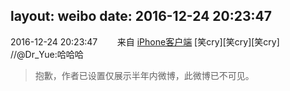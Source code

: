 layout: weibo
date: 2016-12-24 20:23:47
---
2016-12-24 20:23:47  &nbsp;&nbsp;&nbsp;&nbsp;&nbsp;&nbsp; 来自 <a href="http://app.weibo.com/t/feed/9ksdit" rel="nofollow">iPhone客户端</a>
[笑cry][笑cry][笑cry] //@Dr_Yue:哈哈哈
>  抱歉，作者已设置仅展示半年内微博，此微博已不可见。 ​​​
